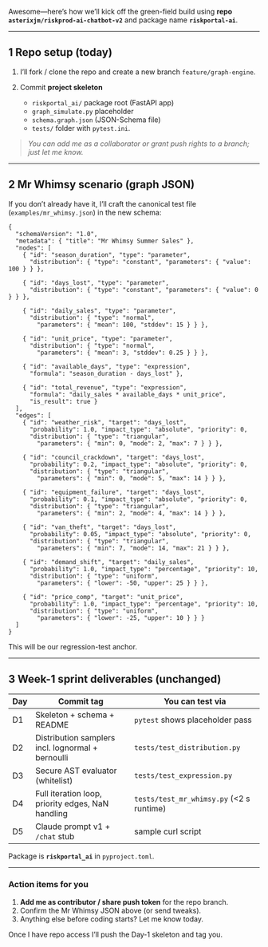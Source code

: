 Awesome—here’s how we’ll kick off the green-field build using **repo `asterixjm/riskprod-ai-chatbot-v2`** and package name **`riskportal-ai`**.

---

## 1 Repo setup (today)

1. I’ll fork / clone the repo and create a new branch `feature/graph-engine`.
2. Commit **project skeleton**

   * `riskportal_ai/` package root (FastAPI app)
   * `graph_simulate.py` placeholder
   * `schema.graph.json` (JSON-Schema file)
   * `tests/` folder with `pytest.ini`.

> *You can add me as a collaborator or grant push rights to a branch; just let me know.*

---

## 2 Mr Whimsy scenario (graph JSON)

If you don’t already have it, I’ll craft the canonical test file (`examples/mr_whimsy.json`) in the new schema:

```jsonc
{
  "schemaVersion": "1.0",
  "metadata": { "title": "Mr Whimsy Summer Sales" },
  "nodes": [
    { "id": "season_duration", "type": "parameter",
      "distribution": { "type": "constant", "parameters": { "value": 100 } } },

    { "id": "days_lost", "type": "parameter",
      "distribution": { "type": "constant", "parameters": { "value": 0 } } },

    { "id": "daily_sales", "type": "parameter",
      "distribution": { "type": "normal",
        "parameters": { "mean": 100, "stddev": 15 } } },

    { "id": "unit_price", "type": "parameter",
      "distribution": { "type": "normal",
        "parameters": { "mean": 3, "stddev": 0.25 } } },

    { "id": "available_days", "type": "expression",
      "formula": "season_duration - days_lost" },

    { "id": "total_revenue", "type": "expression",
      "formula": "daily_sales * available_days * unit_price",
      "is_result": true }
  ],
  "edges": [
    { "id": "weather_risk", "target": "days_lost",
      "probability": 1.0, "impact_type": "absolute", "priority": 0,
      "distribution": { "type": "triangular",
        "parameters": { "min": 0, "mode": 2, "max": 7 } } },

    { "id": "council_crackdown", "target": "days_lost",
      "probability": 0.2, "impact_type": "absolute", "priority": 0,
      "distribution": { "type": "triangular",
        "parameters": { "min": 0, "mode": 5, "max": 14 } } },

    { "id": "equipment_failure", "target": "days_lost",
      "probability": 0.1, "impact_type": "absolute", "priority": 0,
      "distribution": { "type": "triangular",
        "parameters": { "min": 2, "mode": 4, "max": 14 } } },

    { "id": "van_theft", "target": "days_lost",
      "probability": 0.05, "impact_type": "absolute", "priority": 0,
      "distribution": { "type": "triangular",
        "parameters": { "min": 7, "mode": 14, "max": 21 } } },

    { "id": "demand_shift", "target": "daily_sales",
      "probability": 1.0, "impact_type": "percentage", "priority": 10,
      "distribution": { "type": "uniform",
        "parameters": { "lower": -50, "upper": 25 } } },

    { "id": "price_comp", "target": "unit_price",
      "probability": 1.0, "impact_type": "percentage", "priority": 10,
      "distribution": { "type": "uniform",
        "parameters": { "lower": -25, "upper": 10 } } }
  ]
}
```

This will be our regression-test anchor.

---

## 3 Week-1 sprint deliverables (unchanged)

| Day | Commit tag                                        | You can test via                         |
| --- | ------------------------------------------------- | ---------------------------------------- |
| D1  | Skeleton + schema + README                        | `pytest` shows placeholder pass          |
| D2  | Distribution samplers incl. lognormal + bernoulli | `tests/test_distribution.py`             |
| D3  | Secure AST evaluator (whitelist)                  | `tests/test_expression.py`               |
| D4  | Full iteration loop, priority edges, NaN handling | `tests/test_mr_whimsy.py` (<2 s runtime) |
| D5  | Claude prompt v1 + `/chat` stub                   | sample curl script                       |

Package is **`riskportal_ai`** in `pyproject.toml`.

---

### Action items for you

1. **Add me as contributor / share push token** for the repo branch.
2. Confirm the Mr Whimsy JSON above (or send tweaks).
3. Anything else before coding starts? Let me know today.

Once I have repo access I’ll push the Day-1 skeleton and tag you.
